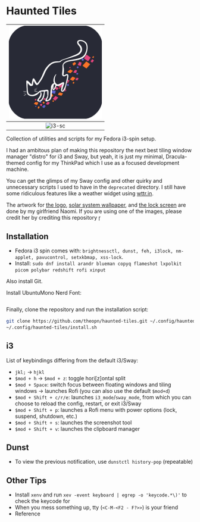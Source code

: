 # Haunted Tiles

| <img src="./assets/haunted-tiles-logo.png" width="250" alt="Haunted Tiles logo"> |
| :--: |
| ![i3-sc](./assets/i3-sc.png) |

Collection of utilities and scripts for my Fedora i3-spin setup.

I had an ambitous plan of making this repository the next best tiling window manager "distro" for i3 and Sway, but yeah, it is just my minimal, Dracula-themed config for my ThinkPad which I use as a focused development machine.

You can get the glimps of my Sway config and other quirky and unnecessary scripts I used to have in the `deprecated` directory.
I still have some ridiculous features like a weather widget using [wttr.in](https://github.com/chubin/wttr.in).

The artwork for [the logo](./assets/haunted-tiles-logo.png), [solar system wallpaper](./assets/naomi-solarsys-draculafied.png), and [the lock screen](./assets/naomi-solarsys-draculafied-lockscreen.png) are done by my girlfriend Naomi.
If you are using one of the images, please credit her by crediting this repository

## Installation

- Fedora i3 spin comes with: `brightnessctl, dunst, feh, i3lock, nm-applet, pavucontrol, setxkbmap, xss-lock`.
- Install: `sudo dnf install arandr blueman copyq flameshot lxpolkit picom polybar redshift rofi xinput`

Also install Git.

Install UbuntuMono Nerd Font:

```sh
```

Finally, clone the repository and run the installation script:

```sh
git clone https://github.com/theopn/haunted-tiles.git ~/.config/haunted-tiles
~/.config/haunted-tiles/install.sh
```

## i3

List of keybindings differing from the default i3/Sway:

- `jkl;` -> `hjkl`
- `$mod + h` -> `$mod + z`: toggle hori[z]ontal split
- `$mod + Space`: switch focus between floating windows and tiling windows -> launches Rofi (you can also use the default `$mod+d`)
- `$mod + Shift + c/r/e`: launches `i3_mode`/`sway_mode`, from which you can choose to reload the config, restart, or exit i3/Sway
- `$mod + Shift + p`: launches a Rofi menu with power options (lock, suspend, shutdown, etc.)
- `$mod + Shift + s`: launches the screenshot tool
- `$mod + Shift + v`: launches the clipboard manager

## Dunst

- To view the previous notification, use `dunstctl history-pop` (repeatable)

## Other Tips

- Install `xenv` and run `xev -event keyboard | egrep -o 'keycode.*\)'` to check the keycode for 
- When you mess something up, tty (`<C-M-<F2 - F?>>`) is your friend
- Reference 

